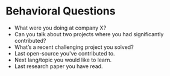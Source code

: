 # Behavioral Questions
- What were you doing at company X? 
- Can you talk about two projects where you had significantly contributed?
- What’s a recent challenging project you solved?
- Last open-source you've contributed to.
- Next lang/topic you would like to learn.
- Last research paper you have read.
